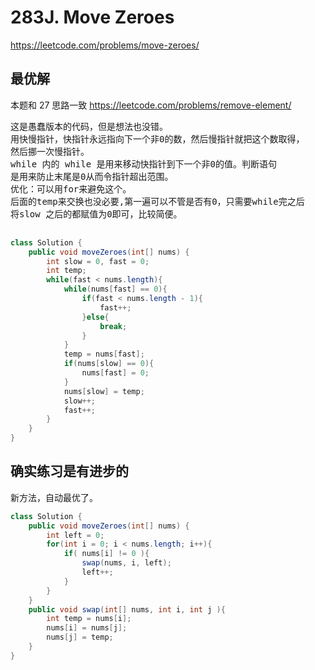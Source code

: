 # 283J. Move Zeroes
https://leetcode.com/problems/move-zeroes/


## 最优解

本题和 27 思路一致
https://leetcode.com/problems/remove-element/
<pre>
这是愚蠢版本的代码，但是想法也没错。
用快慢指针，快指针永远指向下一个非0的数，然后慢指针就把这个数取得，
然后挪一次慢指针。
while 内的 while 是用来移动快指针到下一个非0的值。判断语句
是用来防止末尾是0从而令指针超出范围。
优化：可以用for来避免这个。
后面的temp来交换也没必要,第一遍可以不管是否有0，只需要while完之后
将slow 之后的都赋值为0即可，比较简便。

</pre>
```Java
class Solution {
    public void moveZeroes(int[] nums) {
        int slow = 0, fast = 0;
        int temp;
        while(fast < nums.length){
            while(nums[fast] == 0){
                if(fast < nums.length - 1){
                    fast++;
                }else{
                    break;
                }
            }
            temp = nums[fast];
            if(nums[slow] == 0){
                nums[fast] = 0;
            }
            nums[slow] = temp;
            slow++;
            fast++;
        }
    }
}
```

## 确实练习是有进步的
新方法，自动最优了。
```java
class Solution {
    public void moveZeroes(int[] nums) {
        int left = 0;
        for(int i = 0; i < nums.length; i++){
            if( nums[i] != 0 ){
                swap(nums, i, left);
                left++;
            }
        }
    }
    public void swap(int[] nums, int i, int j ){
        int temp = nums[i];
        nums[i] = nums[j];
        nums[j] = temp;
    }
}
```